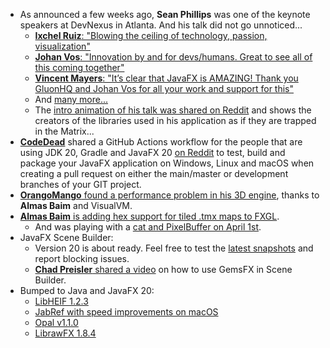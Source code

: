 * As announced a few weeks ago, **Sean Phillips** was one of the keynote speakers at DevNexus in Atlanta. And his talk did not go unnoticed...
  * [**Ixchel Ruiz**: "Blowing the ceiling of technology, passion, visualization"](https://twitter.com/ixchelruiz/status/1643970024015556608)
  * [**Johan Vos**: "Innovation by and for devs/humans. Great to see all of this coming together"](https://twitter.com/johanvos/status/1644239933274574849)
  * [**Vincent Mayers**: "It’s clear that JavaFX is AMAZING! Thank you GluonHQ and Johan Vos for all your work and support for this"](https://twitter.com/vincentmayers/status/1643970564925673474)
  * And [many more...](https://twitter.com/search?q=%40SeanMiPhillips&src=typed_query&f=live)
  * The [intro animation of his talk was shared on Reddit](https://www.reddit.com/r/JavaFX/comments/12biesq/matrix_1_end_scene_special_effect_of_digital_rain/) and shows the creators of the libraries used in his application as if they are trapped in the Matrix...
* [**CodeDead**](https://twitter.com/C0DEDEAD) shared a GitHub Actions workflow for the people that are using JDK 20, Gradle and JavaFX 20 [on Reddit](https://www.reddit.com/r/JavaFX/comments/129mkmx/javafx_20_jdk20_gradle_github_actions) to test, build and package your JavaFX application on Windows, Linux and macOS when creating a pull request on either the main/master or development branches of your GIT project.
* [**OrangoMango** found a performance problem in his 3D engine](https://twitter.com/orango_mango/status/1642948896484737025), thanks to **Almas Baim** and VisualVM.
* [**Almas Baim** is adding hex support for tiled .tmx maps to FXGL](https://twitter.com/AlmasBaim/status/1642661319668031488).
  * And was playing with a [cat and PixelBuffer on April 1st](https://twitter.com/AlmasBaim/status/1642277058033139712).
* JavaFX Scene Builder:
  * Version 20 is about ready. Feel free to test the [latest snapshots](https://github.com/gluonhq/scenebuilder/releases/tag/early-access) and report blocking issues.
  * [**Chad Preisler** shared a video](https://twitter.com/cpreisler/status/1643748294898896897) on how to use GemsFX in Scene Builder.
* Bumped to Java and JavaFX 20:
  * [LibHEIF 1.2.3](https://twitter.com/lanthale/status/1643943442945306625)
  * [JabRef with speed improvements on macOS](https://foojay.social/@jabref/110148247312318923)
  * [Opal v1.1.0](https://twitter.com/C0DEDEAD/status/1642571326639538176)
  * [LibrawFX 1.8.4](https://twitter.com/lanthale/status/1642981173826842624)